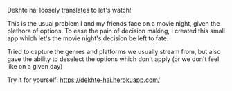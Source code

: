 Dekhte hai loosely translates to let's watch!

This is the usual problem I and my friends face on a movie night, given the plethora of options. To ease the pain of decision making, I created this small app which let's the movie night's decision be left to fate.

Tried to capture the genres and platforms we usually stream from, but also gave the ability to deselect the options which don't apply (or we don't feel like on a given day)

Try it for yourself: https://dekhte-hai.herokuapp.com/
